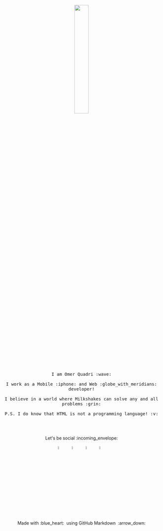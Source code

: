 <p align="center">
  <img src="https://media.giphy.com/media/MeJgB3yMMwIaHmKD4z/giphy.gif" width="30%">
  <br><br>
  <samp>
    I am Omer Quadri :wave:
    <br><br>
    I work as a Mobile :iphone: and Web :globe_with_meridians: developer!
    <br><br>
    I believe in a world where Milkshakes can solve any and all problems :grin:
    <br><br>
    P.S. I do know that HTML is not a programming language! :v:
  </samp>
</p>

<br><br>

<p align="center"> 
  Let's be social :incoming_envelope:
</p>

<p align="center">
   <a href="https://www.linkedin.com/in/quadrified"><img src="https://github.com/Quadrified/Quadrified/blob/master/linkedin.svg" width="5%" height="5%" alt="LinkedIn"></a> &nbsp; &nbsp;
   <a href="https://twitter.com/quadrified"><img src="https://github.com/Quadrified/Quadrified/blob/master/twitter.svg" width="5%" height="5%" alt="Twitter"></a> &nbsp; &nbsp;
   <a href="https://instagram.com/quadrified"><img src="https://github.com/Quadrified/Quadrified/blob/master/instagram.svg" width="5%" height="5%" alt="Instagram"></a> &nbsp; &nbsp;
   <a href="https://api.whatsapp.com/send?phone=7330770559"><img src="https://github.com/Quadrified/Quadrified/blob/master/whatsapp.svg" width="5%" height="5%" alt="Whatsapp"></a> &nbsp; &nbsp;
</p>

<br>

<p align="center">
  Made with :blue_heart: &nbsp;using GitHub Markdown &nbsp;:arrow_down:
</p>
<!--
**Quadrified/Quadrified** is a ✨ _special_ ✨ repository because its `README.md` (this file) appears on your GitHub profile.

Here are some ideas to get you started:

- 🔭 I’m currently working on ...
- 🌱 I’m currently learning ...
- 👯 I’m looking to collaborate on ...
- 🤔 I’m looking for help with ...
- 💬 Ask me about ...
- 📫 How to reach me: ...
- 😄 Pronouns: ...
- ⚡ Fun fact: ...
-->
